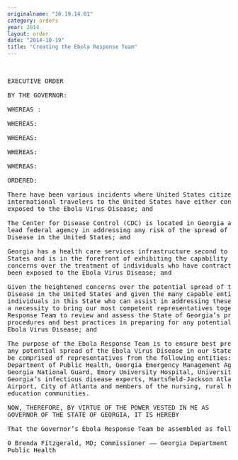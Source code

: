 ```yaml
---
originalname: "10.19.14.01"
category: orders
year: 2014
layout: order
date: "2014-10-19"
title: "Creating the Ebola Response Team"
---
```

<pre>
 

EXECUTIVE ORDER

BY THE GOVERNOR:

WHEREAS :

WHEREAS:

WHEREAS:

WHEREAS:

WHEREAS:

ORDERED:

There have been various incidents where United States citizens and
international travelers to the United States have either contracted or been
exposed to the Ebola Virus Disease; and

The Center for Disease Control (CDC) is located in Georgia and has been a
lead federal agency in addressing any risk of the spread of the Ebola Virus
Disease in the United States; and

Georgia has a health care services infrastructure second to none in the United
States and is in the forefront of exhibiting the capability for addressing any
concerns over the treatment of individuals who have contracted or who have
been exposed to the Ebola Virus Disease; and

Given the heightened concerns over the potential spread of the Ebola Virus
Disease in the United States and given the many capable entities and
individuals in this State who can assist in addressing these concerns, there is
a necessity to bring our most competent representatives together as an Ebola
Response Team to review and assess the State of Georgia’s protocols,
procedures and best practices in preparing for any potential spread of the
Ebola Virus Disease; and

The purpose of the Ebola Response Team is to ensure best preparations for
any potential spread of the Ebola Virus Disease in our State. The team will
be comprised of representatives from the following entities: Georgia
Department of Public Health, Georgia Emergency Management Agency,
Georgia National Guard, Emory University Hospital, University System of
Georgia’s infectious disease experts, Hartsﬁeld-Jackson Atlanta International
Airport, City of Atlanta and members of the nursing, rural hospital, EMT and
education communities.

NOW, THEREFORE, BY VIRTUE OF THE POWER VESTED IN ME AS
GOVERNOR OF THE STATE OF GEORGIA, IT IS HEREBY

That the Governor’s Ebola Response Team be assembled as follows:

0 Brenda Fitzgerald, MD; Commissioner —— Georgia Department of
Public Health

</pre>
